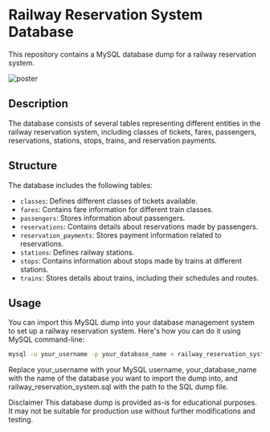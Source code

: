# Railway Reservation System Database

This repository contains a MySQL database dump for a railway reservation system.

![poster](https://github.com/ffathy-tdx/Train-Reservation-System/assets/103205660/180d32ba-32b2-44b5-baea-4f42e129fb5d)


## Description

The database consists of several tables representing different entities in the railway reservation system, including classes of tickets, fares, passengers, reservations, stations, stops, trains, and reservation payments.

## Structure

The database includes the following tables:

- `classes`: Defines different classes of tickets available.
- `fares`: Contains fare information for different train classes.
- `passengers`: Stores information about passengers.
- `reservations`: Contains details about reservations made by passengers.
- `reservation_payments`: Stores payment information related to reservations.
- `stations`: Defines railway stations.
- `stops`: Contains information about stops made by trains at different stations.
- `trains`: Stores details about trains, including their schedules and routes.

## Usage

You can import this MySQL dump into your database management system to set up a railway reservation system. Here's how you can do it using MySQL command-line:

```bash
mysql -u your_username -p your_database_name < railway_reservation_system.sql
```

Replace your_username with your MySQL username, your_database_name with the name of the database you want to import the dump into, and railway_reservation_system.sql with the path to the SQL dump file.

Disclaimer
This database dump is provided as-is for educational purposes. It may not be suitable for production use without further modifications and testing.
